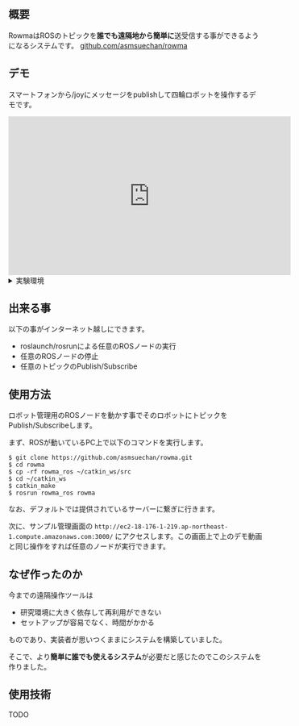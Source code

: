## 概要
RowmaはROSのトピックを**誰でも遠隔地から簡単に**送受信する事ができるようになるシステムです。
[github.com/asmsuechan/rowma](https://github.com/asmsuechan/rowma)

## デモ
スマートフォンから/joyにメッセージをpublishして四輪ロボットを操作するデモです。

<iframe width="560" height="315" src="https://www.youtube.com/embed/qRJ_QeVnfb8" frameborder="0" allow="accelerometer; autoplay; encrypted-media; gyroscope; picture-in-picture" allowfullscreen></iframe>

<details><summary>実験環境</summary><div>

以下は実験を行ったシステムのソフトウェア環境です。

|名前|内容|
|:-:|:-:|
|OS|Ubuntu 16.04|
|Python|2.7.15|
|ROS|ROS kinetic|

以下は実験を行ったシステムのハードウェア環境です。

|名前|内容|
|:-:|:-:|
|Laptop|ASUSU ZenBook UX305|
|CPU|Intel(R) Core(TM) i5-6200U CPU @ 2.30GHz|
|RAM|8GB|
|Network|400Mbps程度のWi-Fi|
|Robot|i-cart mini|

</div></details>

## 出来る事
以下の事がインターネット越しにできます。

* roslaunch/rosrunによる任意のROSノードの実行
* 任意のROSノードの停止
* 任意のトピックのPublish/Subscribe

## 使用方法
ロボット管理用のROSノードを動かす事でそのロボットにトピックをPublish/Subscribeします。

まず、ROSが動いているPC上で以下のコマンドを実行します。

```
$ git clone https://github.com/asmsuechan/rowma.git
$ cd rowma
$ cp -rf rowma_ros ~/catkin_ws/src
$ cd ~/catkin_ws
$ catkin_make
$ rosrun rowma_ros rowma
```

なお、デフォルトでは提供されているサーバーに繋ぎに行きます。

次に、サンプル管理画面の `http://ec2-18-176-1-219.ap-northeast-1.compute.amazonaws.com:3000/` にアクセスします。この画面上で上のデモ動画と同じ操作をすれば任意のノードが実行できます。

## なぜ作ったのか
今までの遠隔操作ツールは

* 研究環境に大きく依存して再利用ができない
* セットアップが容易でなく、時間がかかる

ものであり、実装者が思いつくままにシステムを構築していました。

そこで、より**簡単に誰でも使えるシステム**が必要だと感じたのでこのシステムを作りました。

## 使用技術
TODO
